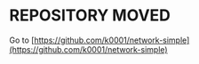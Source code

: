 # REPOSITORY MOVED

Go to [https://github.com/k0001/network-simple](https://github.com/k0001/network-simple)
